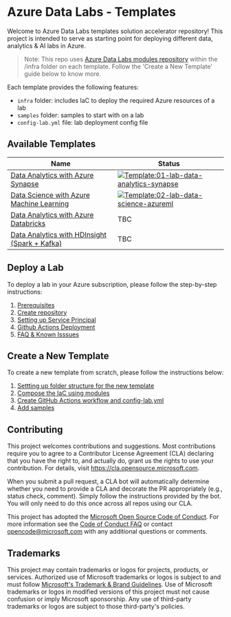 # Azure Data Labs - Templates

Welcome to Azure Data Labs templates solution accelerator repository! This project is intended to serve as starting point for deploying different data, analytics & AI labs in Azure.

> Note: This repo uses [Azure Data Labs modules repository](https://github.com/Azure/azure-data-labs-modules) within the /infra folder on each template. Follow the 'Create a New Template' guide below to know more.

Each template provides the following features:

- `infra` folder: includes IaC to deploy the required Azure resources of a lab
- `samples` folder:  samples to start with on a lab
- `config-lab.yml` file:  lab deployment config file

## Available Templates

| Name | Status |
| - | - |
| [Data Analytics with Azure Synapse](https://github.com/Azure/azure-data-labs-templates/tree/main/01-lab-data-analytics-synapse) | [![Template:01-lab-data-analytics-synapse](https://github.com/Azure/azure-data-labs-templates/actions/workflows/deploy-01-lab-data-analytics-synapse.yml/badge.svg)](https://github.com/Azure/azure-data-labs-templates/actions/workflows/deploy-01-lab-data-analytics-synapse.yml) |
| [Data Science with Azure Machine Learning](https://github.com/Azure/azure-data-labs-templates/tree/main/02-lab-data-science-azureml) | [![Template:02-lab-data-science-azureml](https://github.com/Azure/azure-data-labs-templates/actions/workflows/deploy-02-lab-data-science-azureml.yml/badge.svg)](https://github.com/Azure/azure-data-labs-templates/actions/workflows/deploy-02-lab-data-science-azureml.yml) |
| [Data Analytics with Azure Databricks](https://github.com/Azure/azure-data-labs-templates/tree/main/03-lab-data-analytics-databricks) |TBC |
| [Data Analytics with HDInsight (Spark + Kafka)](https://github.com/Azure/azure-data-labs-templates/tree/main/04-lab-data-analytics-hdinsight-spark) |TBC |


## Deploy a Lab

To deploy a lab in your Azure subscription, please follow the step-by-step instructions:

1. [Prerequisites](./.assets/docs/adl-prerequisited.md)
2. [Create repository](./.assets/docs/adl-createrepository.md)
3. [Setting up Service Principal](./.assets/docs/adl-serviceprincipal.md)
4. [Github Actions Deployment](./.assets/docs/adl-deployment-githubactions.md)
5. [FAQ & Known Isssues](./.assets/docs/adl-knownissues.md)

## Create a New Template

To create a new template from scratch, please follow the instructions below:

1. [Settting up folder structure for the new template]()
2. [Compose the IaC using modules]()
3. [Create GitHub Actions workflow and config-lab.yml]()
4. [Add samples]()

## Contributing

This project welcomes contributions and suggestions.  Most contributions require you to agree to a
Contributor License Agreement (CLA) declaring that you have the right to, and actually do, grant us
the rights to use your contribution. For details, visit https://cla.opensource.microsoft.com.

When you submit a pull request, a CLA bot will automatically determine whether you need to provide
a CLA and decorate the PR appropriately (e.g., status check, comment). Simply follow the instructions
provided by the bot. You will only need to do this once across all repos using our CLA.

This project has adopted the [Microsoft Open Source Code of Conduct](https://opensource.microsoft.com/codeofconduct/).
For more information see the [Code of Conduct FAQ](https://opensource.microsoft.com/codeofconduct/faq/) or
contact [opencode@microsoft.com](mailto:opencode@microsoft.com) with any additional questions or comments.

## Trademarks

This project may contain trademarks or logos for projects, products, or services. Authorized use of Microsoft 
trademarks or logos is subject to and must follow 
[Microsoft's Trademark & Brand Guidelines](https://www.microsoft.com/en-us/legal/intellectualproperty/trademarks/usage/general).
Use of Microsoft trademarks or logos in modified versions of this project must not cause confusion or imply Microsoft sponsorship.
Any use of third-party trademarks or logos are subject to those third-party's policies.

